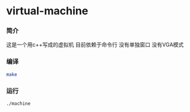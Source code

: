 # virtual-machine

### 简介

这是一个用c++写成的虚拟机
目前依赖于命令行
没有单独窗口
没有VGA模式

### 编译
```sh
make
```

### 运行
```sh
./machine
```
